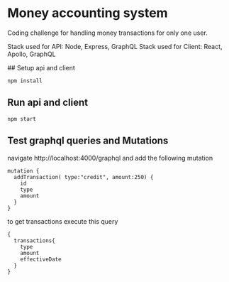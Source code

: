 # Money accounting system

Coding challenge for handling money transactions for only one user.

Stack used for API: Node, Express, GraphQL
Stack used for Client: React, Apollo, GraphQL

## Setup api and client

```
npm install
```

## Run api and client

```
npm start
```

## Test graphql queries and Mutations

navigate http://localhost:4000/graphql and add the following mutation

```
mutation {
  addTransaction( type:"credit", amount:250) {
    id
    type
    amount
  }
}
```

to get transactions execute this query

```
{
  transactions{
    type
    amount
    effectiveDate
  }
}
```